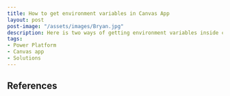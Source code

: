 ```yaml
---
title: How to get environment variables in Canvas App
layout: post
post-image: "/assets/images/Bryan.jpg"
description: Here is two ways of getting environment variables inside canvas app
tags:
- Power Platform
- Canvas app
- Solutions
---
```



## References

